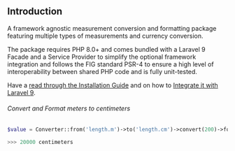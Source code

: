 ## Introduction

A framework agnostic measurement conversion and formatting package featuring multiple types of measurements and currency conversion.

The package requires PHP 8.0+ and comes bundled with a Laravel 9 Facade and a Service Provider to simplify the optional framework integration and follows the FIG standard PSR-4 to ensure a high level of interoperability between shared PHP code and is fully unit-tested.

Have a [read through the Installation Guide](#installation) and on how to [Integrate it with Laravel 9](#laravel-8).

###### Convert and Format meters to centimeters

```php
$value = Converter::from('length.m')->to('length.cm')->convert(200)->format();

>>> 20000 centimeters
```
